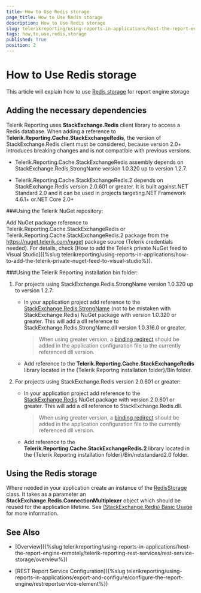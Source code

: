 ```yaml
---
title: How to Use Redis storage
page_title: How to Use Redis storage 
description: How to Use Redis storage
slug: telerikreporting/using-reports-in-applications/host-the-report-engine-remotely/telerik-reporting-rest-services/rest-service-storage/how-to-use-redis-storage
tags: how,to,use,redis,storage
published: True
position: 2
---
```


# How to Use Redis storage

This article will explain how to use [Redis storage](http://redis.io/) for report engine storage 

## Adding the necessary dependencies

Telerik Reporting uses __StackExchange.Redis__ client library to access a Redis database. When adding a reference to __Telerik.Reporting.Cache.StackExchangeRedis__, the version of StackExchange.Redis client must be considered, because version 2.0+ introduces breaking changes and is not compatible with previous versions. 

* Telerik.Reporting.Cache.StackExchangeRedis assembly depends on StackExchange.Redis.StrongName version 1.0.320 up to version 1.2.7. 

* Telerik.Reporting.Cache.StackExchangeRedis.2 depends on StackExchange.Redis version 2.0.601 or greater. It is built against.NET Standard 2.0 and it can be used in projects targeting.NET Framework 4.6.1+ or.NET Core 2.0+ 

###Using the Telerik NuGet repository:

Add NuGet package reference to Telerik.Reporting.Cache.StackExchangeRedis or Telerik.Reporting.Cache.StackExchangeRedis.2 package from the https://nuget.telerik.com/nuget package source (Telerik credentials needed). For details, check [How to add the Telerik private NuGet feed to Visual Studio]({%slug telerikreporting/using-reports-in-applications/how-to-add-the-telerik-private-nuget-feed-to-visual-studio%}). 

###Using the Telerik Reporting installation bin folder:

1. For projects using StackExchange.Redis.StrongName version 1.0.320 up to version 1.2.7: 

	+ In your application project add reference to the [StackExchange.Redis.StrongName](https://www.nuget.org/packages/StackExchange.Redis.StrongName) (not to be mistaken with StackExchange.Redis) NuGet package with version 1.0.320 or greater. This will add a dll reference to StackExchange.Redis.StrongName.dll version 1.0.316.0 or greater. 

		>When using greater version, a [binding redirect](https://msdn.microsoft.com/en-us/library/eftw1fys(v=vs.110).aspx) should be added in the application configuration file to the currently referenced dll version. 

	+ Add reference to the __Telerik.Reporting.Cache.StackExchangeRedis__ library located in the {Telerik Reportng installation folder}/Bin folder. 

1. For projects using StackExchange.Redis version 2.0.601 or greater: 

	+ In your application project add reference to the [StackExchange.Redis](https://www.nuget.org/packages/StackExchange.Redis) NuGet package with version 2.0.601 or greater. This will add a dll reference to StackExchange.Redis.dll. 

		>When using greater version, a [binding redirect](https://msdn.microsoft.com/en-us/library/eftw1fys(v=vs.110).aspx) should be added in the application configuration file to the currently referenced dll version. 

   + Add reference to the __Telerik.Reporting.Cache.StackExchangeRedis.2__ library located in the {Telerik Reportng installation folder}/Bin/netstandard2.0 folder. 

## Using the Redis storage

Where needed in your application create an instance of the [RedisStorage](/reporting/api/Telerik.Reporting.Cache.StackExchangeRedis.RedisStorage) class. It takes as a parameter an __StackExchange.Redis.ConnectionMultiplexer__ object which should be reused for the application lifetime. See [(StackExchange.Redis) Basic Usage](https://github.com/StackExchange/StackExchange.Redis/blob/master/docs/Basics.md) for more information. 

## See Also

* [Overview]({%slug telerikreporting/using-reports-in-applications/host-the-report-engine-remotely/telerik-reporting-rest-services/rest-service-storage/overview%})

* [REST Report Service Configuration]({%slug telerikreporting/using-reports-in-applications/export-and-configure/configure-the-report-engine/restreportservice-element%})
